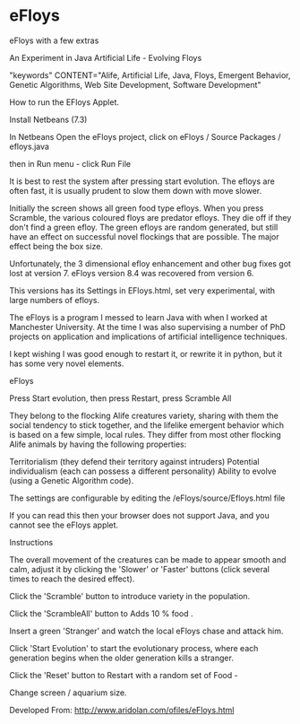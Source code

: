eFloys
======

eFloys with a few extras

An Experiment in Java Artificial Life - Evolving Floys

"keywords" CONTENT="Alife, Artificial Life, Java, Floys, Emergent Behavior, Genetic Algorithms, Web Site Development, Software Development" 

How to run the EFloys Applet.

Install Netbeans (7.3)

In Netbeans
Open the eFloys project, click on eFloys / Source Packages / efloys.java

then in Run menu - click Run File

It is best to rest the system after pressing start evolution. The efloys are often fast, it is usually prudent to slow them down with move slower.

Initially the screen shows all green food type efloys. When you press Scramble, the various coloured floys are predator efloys. They die off if they don't find a green efloy. The green efloys are random generated, but still have an effect on successful novel flockings that are possible. The major effect being the box size.

Unfortunately, the 3 dimensional efloy enhancement and other bug fixes got lost at version 7. eFloys version 8.4 was recovered from version 6.

This versions has its Settings in EFloys.html, set very experimental, with large numbers of efloys.

The eFloys is a program I messed to learn Java with when I worked at Manchester University. At the time I was also supervising a number of PhD projects on application and implications of artificial intelligence techniques.

I kept wishing I was good enough to restart it, or rewrite it in python, but it has some very novel elements.


eFloys 

Press Start evolution, then press Restart, press Scramble All  


They belong to the flocking Alife creatures variety, sharing with them the social tendency to stick together,  and the lifelike emergent behavior which is based on a few simple, local rules. They differ from most other flocking Alife animals by having the following properties:<br>

Territorialism (they defend their territory against intruders)
Potential individualism (each can possess a different personality)
Ability to evolve  (using a Genetic Algorithm code).

The settings are configurable by editing the /eFloys/source/Efloys.html file

<applet code=Efloys.class width=1280 height=720>
<PARAM NAME=MaxSpeed VALUE="4">
<PARAM NAME=BounceSpeed VALUE="2">
<PARAM NAME=ApproachAcceleration VALUE=".2">
<PARAM NAME=CenterAcceleration VALUE="2">
<PARAM NAME=DistBrotherFactor VALUE="10">
<PARAM NAME=DistStrangerFactor VALUE="10">
<PARAM NAME=DistLocalFactor VALUE="50">
<PARAM NAME=CollisionDistance VALUE="50">
<PARAM NAME=CollisionBrotherFactor VALUE="20">
<PARAM NAME=CollisionStrangerFactor VALUE="8">
<PARAM NAME=CollisionLocalFactor VALUE="30">
<PARAM NAME=color VALUE="green">
<PARAM NAME=NumberOfNeighbors VALUE="3">
<PARAM NAME=MutationFactor VALUE="2">
<PARAM NAME=CrossoverFactor VALUE="2">
<PARAM NAME=energy VALUE="10">
<PARAM NAME=safety VALUE="10">
<PARAM NAME=cooperation VALUE="10">
<PARAM NAME=EnergyFactor VALUE="2">
<PARAM NAME=SafetyFactor VALUE="2">
<PARAM NAME=CooperationFactor VALUE="2">
<PARAM NAME=SurviversFactor VALUE="1">
<PARAM NAME=PopulationSize VALUE="2010">
<PARAM NAME=FreeWillFactor VALUE="2" >
<PARAM NAME=LifeSpan VALUE="6">
If you can read this then your browser does not support Java, and you cannot see the eFloys applet.
</applet>

Instructions

The overall movement of the creatures can be made to appear smooth and calm, adjust it by clicking the 'Slower' or 'Faster' buttons (click several times to reach the desired effect). 

Click the 'Scramble' button to introduce variety in the population.

Click the 'ScrambleAll' button to Adds 10 % food .  

Insert a green 'Stranger' and watch the local eFloys chase and attack him. 

Click 'Start Evolution' to start the evolutionary process, where each generation begins when the older generation kills a stranger. 

Click the 'Reset' button to Restart with a random set of Food - 

Change screen / aquarium size.

Developed From:
http://www.aridolan.com/ofiles/eFloys.html
